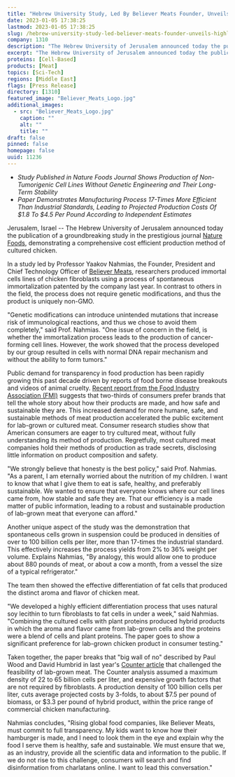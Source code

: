 ```yaml
---
title: "Hebrew University Study, Led By Believer Meats Founder, Unveils a Highly Efficient Process for the GMO-Free Production of Cultured Meat, Setting New Standards for Transparency in the Field"
date: 2023-01-05 17:38:25
lastmod: 2023-01-05 17:38:25
slug: /hebrew-university-study-led-believer-meats-founder-unveils-highly-efficient-process-gmo
company: 1310
description: "The Hebrew University of Jerusalem announced today the publication of a groundbreaking study in the prestigious journal Nature Foods, demonstrating a comprehensive cost efficient production method of cultured chicken."
excerpt: "The Hebrew University of Jerusalem announced today the publication of a groundbreaking study in the prestigious journal Nature Foods, demonstrating a comprehensive cost efficient production method of cultured chicken."
proteins: [Cell-Based]
products: [Meat]
topics: [Sci-Tech]
regions: [Middle East]
flags: [Press Release]
directory: [1310]
featured_image: "Believer_Meats_Logo.jpg"
additional_images:
  - src: "Believer_Meats_Logo.jpg"
    caption: ""
    alt: ""
    title: ""
draft: false
pinned: false
homepage: false
uuid: 11236
---
```

-   *Study Published in Nature Foods Journal Shows Production of
    Non-Tumorigenic Cell Lines Without Genetic Engineering and Their
    Long-Term Stability*
-   *Paper Demonstrates Manufacturing Process 17-Times More Efficient
    Than Industrial Standards, Leading to Projected Production Costs Of
    \$1.8 To \$4.5 Per Pound According to Independent Estimates*

Jerusalem, Israel -- The Hebrew University of Jerusalem announced today
the publication of a groundbreaking study in the prestigious journal
[Nature
Foods](https://urldefense.com/v3/__https:/doi.org/10.1038/s43016-022-00658-w__;!!DlCMXiNAtWOc!0aghbuFbHPChUYK0283xrj90Xi7QtTZk6Up0N1a_w6cVONBWsIs7UXIn5tklz-UegM3PXt_MhMFm6flex8Fo1a5fJw$),
demonstrating a comprehensive cost efficient production method of
cultured chicken.

In a study led by Professor Yaakov Nahmias, the Founder, President and
Chief Technology Officer of [Believer
Meats](https://urldefense.com/v3/__https:/www.believermeats.com/__;!!DlCMXiNAtWOc!0aghbuFbHPChUYK0283xrj90Xi7QtTZk6Up0N1a_w6cVONBWsIs7UXIn5tklz-UegM3PXt_MhMFm6flex8G2ZTxYzQ$),
researchers produced immortal cells lines of chicken fibroblasts using a
process of spontaneous immortalization patented by the company last
year. In contrast to others in the field, the process does not require
genetic modifications, and thus the product is uniquely non-GMO.

"Genetic modifications can introduce unintended mutations that increase
risk of immunological reactions, and thus we chose to avoid them
completely," said Prof. Nahmias. "One issue of concern in the field, is
whether the immortalization process leads to the production of
cancer-forming cell lines. However, the work showed that the process
developed by our group resulted in cells with normal DNA repair
mechanism and without the ability to form tumors."

Public demand for transparency in food production has been rapidly
growing this past decade driven by reports of food borne disease
breakouts and videos of animal cruelty. [Recent report from the Food
Industry Association
(FMI)](https://urldefense.com/v3/__https:/nielseniq.com/global/en/news-center/2022/consumer-demand-for-food-transparency-remains-strong-as-omnichannel-rises/__;!!DlCMXiNAtWOc!0aghbuFbHPChUYK0283xrj90Xi7QtTZk6Up0N1a_w6cVONBWsIs7UXIn5tklz-UegM3PXt_MhMFm6flex8E7qJ9D_Q$)
suggests that two-thirds of consumers prefer brands that tell the whole
story about how their products are made, and how safe and sustainable
they are. This increased demand for more humane, safe, and sustainable
methods of meat production accelerated the public excitement for
lab-grown or cultured meat. Consumer research studies show that American
consumers are eager to try cultured meat, without fully understanding
its method of production. Regretfully, most cultured meat companies hold
their methods of production as trade secrets, disclosing little
information on product composition and safety.

"We strongly believe that honesty is the best policy," said Prof.
Nahmias. "As a parent, I am eternally worried about the nutrition of my
children. I want to know that what I give them to eat is safe, healthy,
and preferably sustainable. We wanted to ensure that everyone knows
where our cell lines came from, how stable and safe they are. That our
efficiency is a made matter of public information, leading to a robust
and sustainable production of lab-grown meat that everyone can afford."

Another unique aspect of the study was the demonstration that
spontaneous cells grown in suspension could be produced in densities of
over to 100 billion cells per liter, more than 17-times the industrial
standard. This effectively increases the process yields from 2% to 36%
weight per volume. Explains Nahmias, "By analogy, this would allow one
to produce about 880 pounds of meat, or about a cow a month, from a
vessel the size of a typical refrigerator."

The team then showed the effective differentiation of fat cells that
produced the distinct aroma and flavor of chicken meat.

"We developed a highly efficient differentiation process that uses
natural soy lecithin to turn fibroblasts to fat cells in under a week,"
said Nahmias. "Combining the cultured cells with plant proteins produced
hybrid products in which the aroma and flavor came from lab-grown cells
and the proteins were a blend of cells and plant proteins. The paper
goes to show a significant preference for lab-grown chicken product in
consumer testing."

Taken together, the paper breaks that "big wall of no" described by Paul
Wood and David Humbrid in last year's [Counter
article](https://urldefense.com/v3/__https:/thecounter.org/lab-grown-cultivated-meat-cost-at-scale/__;!!DlCMXiNAtWOc!0aghbuFbHPChUYK0283xrj90Xi7QtTZk6Up0N1a_w6cVONBWsIs7UXIn5tklz-UegM3PXt_MhMFm6flex8E5Yx1zlA$)
that challenged the feasibility of lab-grown meat. The Counter analysis
assumed a maximum density of 22 to 65 billion cells per liter, and
expensive growth factors that are not required by fibroblasts. A
production density of 100 billion cells per liter, cuts average
projected costs by 3-folds, to about \$7.5 per pound of biomass, or
\$3.3 per pound of hybrid product, within the price range of commercial
chicken manufacturing.

Nahmias concludes, "Rising global food companies, like Believer Meats,
must commit to full transparency. My kids want to know how their
hamburger is made, and I need to look them in the eye and explain why
the food I serve them is healthy, safe and sustainable. We must ensure
that we, as an industry, provide all the scientific data and information
to the public. If we do not rise to this challenge, consumers will
search and find disinformation from charlatans online. I want to lead
this conversation."
